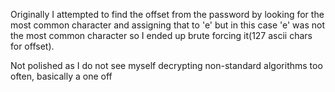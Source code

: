 Originally I attempted to find the offset from the password by looking for the most common character and assigning that to 'e' but in this case 'e' was not the most common character so I ended up brute forcing it(127 ascii chars for offset).

Not polished as I do not see myself decrypting non-standard algorithms too often, basically a one off